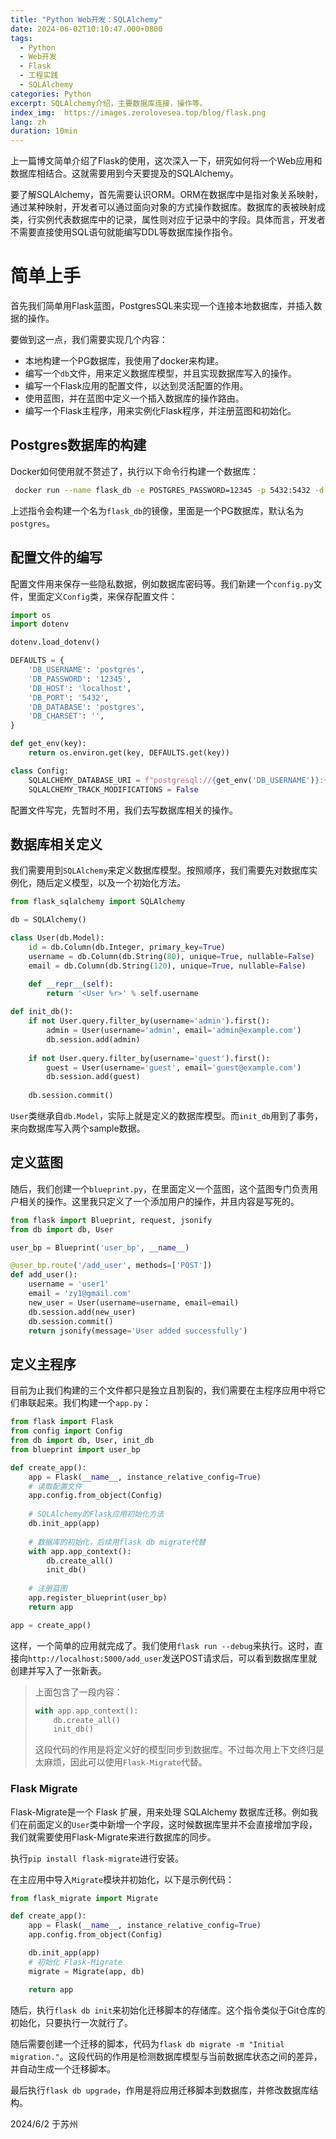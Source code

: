 ```yaml
---
title: "Python Web开发：SQLAlchemy"
date: 2024-06-02T10:10:47.000+0800
tags:
  - Python
  - Web开发
  - Flask
  - 工程实践
  - SQLAlchemy
categories: Python
excerpt: SQLAlchemy介绍，主要数据库连接，操作等。
index_img:  https://images.zerolovesea.top/blog/flask.png
lang: zh
duration: 10min
---
```


上一篇博文简单介绍了Flask的使用，这次深入一下，研究如何将一个Web应用和数据库相结合。这就需要用到今天要提及的SQLAlchemy。

要了解SQLAlchemy，首先需要认识ORM。ORM在数据库中是指对象关系映射，通过某种映射，开发者可以通过面向对象的方式操作数据库。数据库的表被映射成类，行实例代表数据库中的记录，属性则对应于记录中的字段。具体而言，开发者不需要直接使用SQL语句就能编写DDL等数据库操作指令。

# 简单上手

首先我们简单用Flask蓝图，PostgresSQL来实现一个连接本地数据库，并插入数据的操作。

要做到这一点，我们需要实现几个内容：

- 本地构建一个PG数据库，我使用了docker来构建。
- 编写一个`db`文件，用来定义数据库模型，并且实现数据库写入的操作。
- 编写一个Flask应用的配置文件，以达到灵活配置的作用。
- 使用蓝图，并在蓝图中定义一个插入数据库的操作路由。
- 编写一个Flask主程序，用来实例化Flask程序，并注册蓝图和初始化。

## Postgres数据库的构建

Docker如何使用就不赘述了，执行以下命令行构建一个数据库：

```bash
 docker run --name flask_db -e POSTGRES_PASSWORD=12345 -p 5432:5432 -d postgres
```

上述指令会构建一个名为`flask_db`的镜像，里面是一个PG数据库，默认名为`postgres`。

## 配置文件的编写

配置文件用来保存一些隐私数据，例如数据库密码等。我们新建一个`config.py`文件，里面定义`Config`类，来保存配置文件：

```python
import os
import dotenv

dotenv.load_dotenv()

DEFAULTS = {
    'DB_USERNAME': 'postgres',
    'DB_PASSWORD': '12345',
    'DB_HOST': 'localhost',
    'DB_PORT': '5432',
    'DB_DATABASE': 'postgres',
    'DB_CHARSET': '',
}

def get_env(key):
    return os.environ.get(key, DEFAULTS.get(key))

class Config:
    SQLALCHEMY_DATABASE_URI = f"postgresql://{get_env('DB_USERNAME')}:{get_env('DB_PASSWORD')}@{get_env('DB_HOST')}:{get_env('DB_PORT')}/{get_env('DB_DATABASE')}"
    SQLALCHEMY_TRACK_MODIFICATIONS = False
```

配置文件写完，先暂时不用，我们去写数据库相关的操作。

## 数据库相关定义

我们需要用到`SQLAlchemy`来定义数据库模型。按照顺序，我们需要先对数据库实例化，随后定义模型，以及一个初始化方法。

```python
from flask_sqlalchemy import SQLAlchemy

db = SQLAlchemy()

class User(db.Model):
    id = db.Column(db.Integer, primary_key=True)
    username = db.Column(db.String(80), unique=True, nullable=False)
    email = db.Column(db.String(120), unique=True, nullable=False)

    def __repr__(self):
        return '<User %r>' % self.username
    
def init_db():
    if not User.query.filter_by(username='admin').first():
        admin = User(username='admin', email='admin@example.com')
        db.session.add(admin)
    
    if not User.query.filter_by(username='guest').first():
        guest = User(username='guest', email='guest@example.com')
        db.session.add(guest)
    
    db.session.commit()
```

`User`类继承自`db.Model`，实际上就是定义的数据库模型。而`init_db`用到了事务，来向数据库写入两个sample数据。

## 定义蓝图

随后，我们创建一个`blueprint.py`，在里面定义一个蓝图，这个蓝图专门负责用户相关的操作。这里我只定义了一个添加用户的操作，并且内容是写死的。

```python
from flask import Blueprint, request, jsonify
from db import db, User

user_bp = Blueprint('user_bp', __name__)

@user_bp.route('/add_user', methods=['POST'])
def add_user():
    username = 'user1' 
    email = 'zy1@gmail.com' 
    new_user = User(username=username, email=email)
    db.session.add(new_user)
    db.session.commit()
    return jsonify(message='User added successfully')
```

## 定义主程序

目前为止我们构建的三个文件都只是独立且割裂的，我们需要在主程序应用中将它们串联起来。我们构建一个`app.py`：

```python
from flask import Flask
from config import Config
from db import db, User, init_db
from blueprint import user_bp

def create_app():
    app = Flask(__name__, instance_relative_config=True)
    # 读取配置文件
    app.config.from_object(Config)
	
    # SQLAlchemy的Flask应用初始化方法
    db.init_app(app)
	
    # 数据库的初始化，后续用flask db migrate代替
    with app.app_context():
        db.create_all()
        init_db()
    
    # 注册蓝图
    app.register_blueprint(user_bp)
    return app

app = create_app()
```

这样，一个简单的应用就完成了。我们使用`flask run --debug`来执行。这时，直接向`http://localhost:5000/add_user`发送POST请求后，可以看到数据库里就创建并写入了一张新表。

> 上面包含了一段内容：
>
> ```python
> with app.app_context():
>     db.create_all()
>     init_db()
> ```
>
> 这段代码的作用是将定义好的模型同步到数据库。不过每次用上下文终归是太麻烦，因此可以使用`Flask-Migrate`代替。

### Flask Migrate

Flask-Migrate是一个 Flask 扩展，用来处理 SQLAlchemy 数据库迁移。例如我们在前面定义的`User`类中新增一个字段，这时候数据库里并不会直接增加字段，我们就需要使用Flask-Migrate来进行数据库的同步。

执行`pip install flask-migrate`进行安装。

在主应用中导入`Migrate`模块并初始化，以下是示例代码：

```python
from flask_migrate import Migrate

def create_app():
    app = Flask(__name__, instance_relative_config=True)
    app.config.from_object(Config)

    db.init_app(app)
    # 初始化 Flask-Migrate
    migrate = Migrate(app, db)

    return app
```

随后，执行`flask db init`来初始化迁移脚本的存储库。这个指令类似于Git仓库的初始化，只要执行一次就行了。

随后需要创建一个迁移的脚本，代码为`flask db migrate -m "Initial migration."`。这段代码的作用是检测数据库模型与当前数据库状态之间的差异，并自动生成一个迁移脚本。

最后执行`flask db upgrade`，作用是将应用迁移脚本到数据库，并修改数据库结构。

2024/6/2 于苏州
